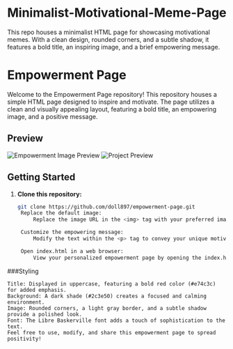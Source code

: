 # Minimalist-Motivational-Meme-Page
This repo houses a minimalist HTML page for showcasing motivational memes. With a clean design, rounded corners, and a subtle shadow, it features a bold title, an inspiring image, and a brief empowering message.
# Empowerment Page

Welcome to the Empowerment Page repository! This repository houses a simple HTML page designed to inspire and motivate. The page utilizes a clean and visually appealing layout, featuring a bold title, an empowering image, and a positive message.

## Preview
![Empowerment Image Preview](empower.jpg)
![Project Preview](https://doll897.github.io/Minimalist-Motivational-Meme-Page/)

## Getting Started
1. **Clone this repository:**
   ```bash
   git clone https://github.com/doll897/empowerment-page.git
    Replace the default image:
        Replace the image URL in the <img> tag with your preferred image. You can use the provided empower.jpg or replace it with your own image.

    Customize the empowering message:
        Modify the text within the <p> tag to convey your unique motivational message.

    Open index.html in a web browser:
        View your personalized empowerment page by opening the index.html file in a web browser.

###Styling

    Title: Displayed in uppercase, featuring a bold red color (#e74c3c) for added emphasis.
    Background: A dark shade (#2c3e50) creates a focused and calming environment.
    Image: Rounded corners, a light gray border, and a subtle shadow provide a polished look.
    Font: The Libre Baskerville font adds a touch of sophistication to the text.
    Feel free to use, modify, and share this empowerment page to spread positivity!
   

